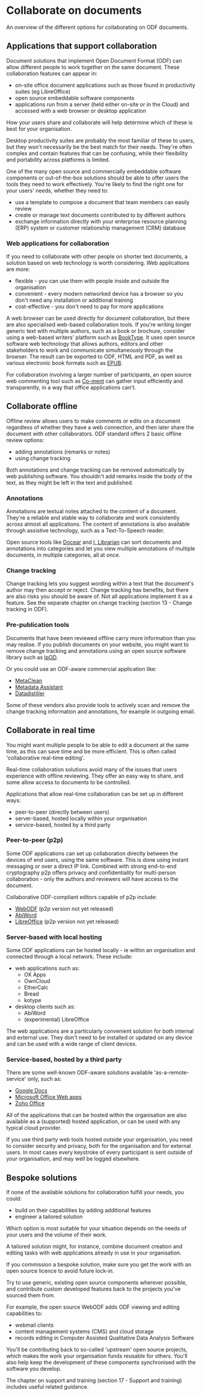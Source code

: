 <!--
Copyright (C) 2015 Crown Copyright
Copyright (C) 2015 Paolo Dongilli

List of contributors:
- Cabinet Office, UK Government
- Paolo Dongilli, Autonomous Province of Bozen-Bolzano, South Tyrol, Italy
- ADD YOUR NAME HERE

This file is part of the document "Open Document Format (ODF) - A Guidance for Governments" which is licensed under the terms of the Open Government License v3.0 (http://www.nationalarchives.gov.uk/doc/open-government-licence/version/3/).

The whole document is a revised version of the document "Open Document Format (ODF): guidance for UK government" released by the Cabinet Office of the UK Government as of 11 September 2015. The original document can be found at https://www.gov.uk/guidance/open-document-format-odf-guidance-for-uk-government, licensed under the same Open Government Licence v3.0.
-->

# Collaborate on documents
An overview of the different options for collaborating on ODF documents.

## Applications that support collaboration
Document solutions that implement Open Document Format (ODF) can allow different people to work together on the same document. These collaboration features can appear in:

- on-site office document applications such as those found in productivity suites (eg LibreOffice)
- open source embeddable software components
- applications run from a server (held either on-site or in the Cloud) and accessed with a web browser or desktop application

How your users share and collaborate will help determine which of these is best for your organisation.

Desktop productivity suites are probably the most familiar of these to users, but they won't necessarily be the best match for their needs. They're often complex and contain features that can be confusing, while their flexibility and portability across platforms is limited.

One of the many open source and commercially embeddable software components or out-of-the-box solutions should be able to offer users the tools they need to work effectively. You're likely to find the right one for your users' needs, whether they need to:

- use a template to compose a document that team members can easily review
- create or manage text documents contributed to by different authors
- exchange information directly with your enterprise resource planning (ERP) system or customer relationship management (CRM) database

### Web applications for collaboration
If you need to collaborate with other people on shorter text documents, a solution based on web technology is worth considering. Web applications are more:

- flexible - you can use them with people inside and outside the organisation
- convenient - every modern networked device has a browser so you don't need any installation or additional training
- cost-effective - you don't need to pay for more applications

A web browser can be used directly for document collaboration, but there are also specialised web-based collaboration tools. If you're writing longer generic text with multiple authors, such as a book or brochure, consider using a web-based writers' platform such as [BookType](https://www.sourcefabric.org/en/booktype/). It uses open source software web technology that allows authors, editors and other stakeholders to work and communicate simultaneously through the browser. The result can be exported to ODF, HTML and PDF, as well as various electronic book formats such as [EPUB](http://idpf.org/epub).

For collaboration involving a larger number of participants, an open source web commenting tool such as [Co-ment](http://www.co-ment.com/) can gather input efficiently and transparently, in a way that office applications can't.

## Collaborate offline
Offline review allows users to make comments or edits on a document regardless of whether they have a web connection, and then later share the document with other collaborators. ODF standard offers 2 basic offline review options:

- adding annotations (remarks or notes)
- using change tracking

Both annotations and change tracking can be removed automatically by web publishing software. You shouldn't add remarks inside the body of the text, as they might be left in the text and published.

### Annotations
Annotations are textual notes attached to the content of a document. They're a reliable and stable way to collaborate and work consistently across almost all applications. The content of annotations is also available through assistive technology, such as a Text-To-Speech reader.

Open source tools like [Docear](http://www.docear.org/) and [I, Librarian](https://i-librarian.net/) can sort documents and annotations into categories and let you view multiple annotations of multiple documents, in multiple categories, all at once.

### Change tracking
Change tracking lets you suggest wording within a text that the document's author may then accept or reject. Change tracking has benefits, but there are also risks you should be aware of. Not all applications implement it as a feature. See the separate chapter on change tracking (section 13 - Change tracking in ODF).

### Pre-publication tools
Documents that have been reviewed offline carry more information than you may realise. If you publish documents on your website, you might want to remove change tracking and annotations using an open source software library such as [lpOD](http://opendocument.xml.org/news/lpod-project-release-08-is-online).

Or you could use an ODF-aware commercial application like:

- [MetaClean](http://www.adarsus.com/en/metaclean.html)
- [Metadata Assistant](http://www.thepaynegroup.com/products/metadata/)
- [Datadistiller](http://www.digitalconfidence.com/DataDistiller-Metadata-Removal-Engine.html)

Some of these vendors also provide tools to actively scan and remove the change tracking information and annotations, for example in outgoing email.

## Collaborate in real time
You might want multiple people to be able to edit a document at the same time, as this can save time and be more efficient. This is often called 'collaborative real-time editing'.

Real-time collaboration solutions avoid many of the issues that users experience with offline reviewing. They offer an easy way to share, and some allow access to documents to be controlled.

Applications that allow real-time collaboration can be set up in different ways:

- peer-to-peer (directly between users)
- server-based, hosted locally within your organisation
- service-based, hosted by a third party

### Peer-to-peer (p2p)
Some ODF applications can set up collaboration directly between the devices of end users, using the same software. This is done using instant messaging or over a direct IP link. Combined with strong end-to-end cryptography p2p offers privacy and confidentiality for multi-person collaboration - only the authors and reviewers will have access to the document.

Collaborative ODF-compliant editors capable of p2p include:

- [WebODF](http://www.webodf.org/) (p2p version not yet released)
- [AbiWord](http://www.abiword.org/)
- [LibreOffice](http://www.libreoffice.org/) (p2p version not yet released)

### Server-based with local hosting
Some ODF applications can be hosted locally - ie within an organisation and connected through a local network. These include:

- web applications such as:
   - OX Apps
   - OwnCloud
   - EtherCalc
   - Bread
   - kotype
- desktop clients such as:
   - AbiWord
   - (experimental) LibreOffice

The web applications are a particularly convenient solution for both internal and external use. They don't need to be installed or updated on any device and can be used with a wide range of client devices.

### Service-based, hosted by a third party
There are some well-known ODF-aware solutions available 'as-a-remote-service' only, such as:

- [Google Docs](https://www.google.co.uk/docs/about/)
- [Microsoft Office Web apps](https://office.live.com/start/default.aspx)
- [Zoho Office](https://www.zoho.com/)

All of the applications that can be hosted within the organisation are also available as a (supported) hosted application, or can be used with any typical cloud provider.

If you use third party web tools hosted outside your organisation, you need to consider security and privacy, both for the organisation and for external users. In most cases every keystroke of every participant is sent outside of your organisation, and may well be logged elsewhere.

## Bespoke solutions
If none of the available solutions for collaboration fulfill your needs, you could:

- build on their capabilities by adding additional features
- engineer a tailored solution

Which option is most suitable for your situation depends on the needs of your users and the volume of their work.

A tailored solution might, for instance, combine document creation and editing tasks with web applications already in use in your organisation.

If you commission a bespoke solution, make sure you get the work with an open source licence to avoid future lock-in.

Try to use generic, existing open source components wherever possible, and contribute custom developed features back to the projects you've sourced them from.

For example, the open source WebODF adds ODF viewing and editing capabilities to:

- webmail clients
- content management systems (CMS) and cloud storage
- records editing in Computer Assisted Qualitative Data Analysis Software

You'll be contributing back to so-called 'upstream' open source projects, which makes the work your organisation funds reusable for others. You'll also help keep the development of these components synchronised with the software you develop.

The chapter on support and training (section 17 - Support and training) includes useful related guidance.

